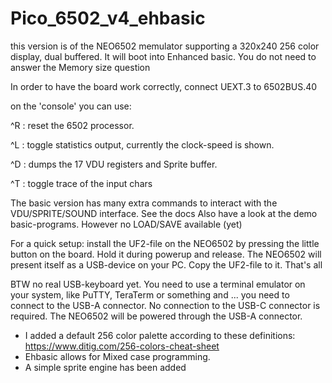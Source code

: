 # Pico_6502_v4_ehbasic

this version is of the NEO6502 memulator supporting a 320x240 256 color display, dual buffered.
It will boot into Enhanced basic. You do not need to answer the Memory size question

In order to have the board work correctly, connect UEXT.3 to 6502BUS.40

on the 'console' you can use:

^R : reset the 6502 processor.

^L : toggle statistics output, currently the clock-speed is shown.

^D : dumps the 17 VDU registers and Sprite buffer.

^T : toggle trace of the input chars

The basic version has many extra commands to interact with the VDU/SPRITE/SOUND interface. See the docs
Also have a look at the demo basic-programs.
However no LOAD/SAVE available (yet)

For a quick setup: install the UF2-file on the NEO6502 by pressing the little button on the board. Hold it during powerup and release.
The NEO6502 will present itself as a USB-device on your PC. Copy the UF2-file to it.
That's all

BTW no real USB-keyboard yet. You need to use a terminal emulator on your system, like PuTTY, TeraTerm or something and ... you need to connect to the USB-A connector. No connection to the USB-C connector is required. The NEO6502 will be powered through the USB-A connector.

- I added a default 256 color palette according to these definitions: https://www.ditig.com/256-colors-cheat-sheet
- Ehbasic allows for Mixed case programming.
- A simple sprite engine has been added
